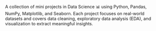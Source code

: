 A collection of mini projects in Data Science 📊 using Python, Pandas, NumPy, Matplotlib, and Seaborn. Each project focuses on real-world datasets and covers data cleaning, exploratory data analysis (EDA), and visualization to extract meaningful insights.
